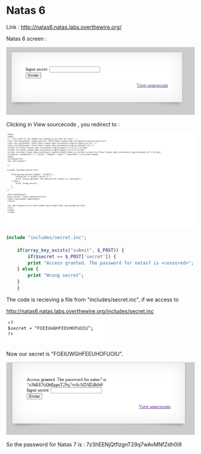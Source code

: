 # Natas 6

Link : http://natas6.natas.labs.overthewire.org/

Natas 6 screen :

<img src="imgs/natas6.PNG" alt="Natas6 screen">

Clicking in View sourcecode , you redirect to :

<img src="imgs/natas6_source.PNG" alt="n6 source">


```php
include "includes/secret.inc";

    if(array_key_exists("submit", $_POST)) {
        if($secret == $_POST['secret']) {
        print "Access granted. The password for natas7 is <censored>";
    } else {
        print "Wrong secret";
    }
    }
```
The code is recieving a file from "includes/secret.inc", if we access to 

http://natas6.natas.labs.overthewire.org/includes/secret.inc 

<img src="imgs/natas6_secret.PNG" alt="secret">

Now our secret is "FOEIUWGHFEEUHOFUOIU".

<img src="imgs/natas6_sol.PNG" alt="sol">


So the password for Natas 7 is : 7z3hEENjQtflzgnT29q7wAvMNfZdh0i9